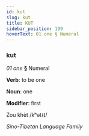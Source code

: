 ```yaml
---
id: kut
slug: kut
title: KUT
sidebar_position: 199
hoverText: 01 one § Numeral
---
```


### kut

*01 one* **§** Numeral

**Verb**: to be one

**Noun**: one

**Modifier**: first

Zou khèt /kʰət˧˩/

*Sino-Tibetan Language Family*